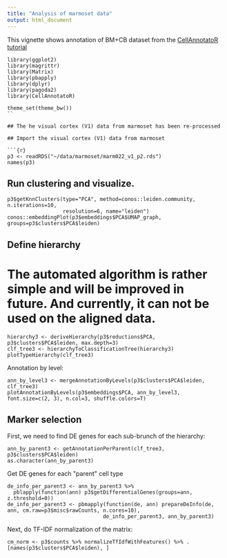 ```yaml
---
title: "Analysis of marmoset data"
output: html_document
---
```


This vignette shows annotation of BM+CB dataset from the [CellAnnotatoR tutorial](https://github.com/khodosevichlab/CellAnnotatoR/blob/master/vignettes/mca_marker_selection.md) 

```{r}
library(ggplot2)
library(magrittr)
library(Matrix)
library(pbapply)
library(dplyr)
library(pagoda2)
library(CellAnnotatoR)

theme_set(theme_bw())
``

## The he visual cortex (V1) data from marmoset has been re-processed

## Import the visual cortex (V1) data from marmoset

```{r}
p3 <- readRDS("~/data/marmoset/marm022_v1_p2.rds")
names(p3)
```

## Run clustering and visualize.

```{r}
p3$getKnnClusters(type="PCA", method=conos::leiden.community, n.iterations=10, 
                  resolution=6, name="leiden")
conos::embeddingPlot(p3$embeddings$PCA$UMAP_graph, groups=p3$clusters$PCA$leiden)
```

## Define hierarchy

# The automated algorithm is rather simple and will be improved in future. And currently, it can not be used on the aligned data.

```{r} 
hierarchy3 <- deriveHierarchy(p3$reductions$PCA, p3$clusters$PCA$leiden, max.depth=3)
clf_tree3 <- hierarchyToClassificationTree(hierarchy3)
plotTypeHierarchy(clf_tree3)
```

Annotation by level:

```{r}
ann_by_level3 <- mergeAnnotationByLevels(p3$clusters$PCA$leiden, clf_tree3)
plotAnnotationByLevels(p3$embeddings$PCA, ann_by_level3, font.size=c(2, 3), n.col=3, shuffle.colors=T)
```

## Marker selection

First, we need to find DE genes for each sub-brunch of the hierarchy:

```{r}
ann_by_parent3 <- getAnnotationPerParent(clf_tree3, p3$clusters$PCA$leiden)
as.character(ann_by_parent3)
```

Get DE genes for each "parent" cell type

```{r}
de_info_per_parent3 <- ann_by_parent3 %>% 
  pblapply(function(ann) p3$getDifferentialGenes(groups=ann, z.threshold=0))
de_info_per_parent3 <- pbmapply(function(de, ann) prepareDeInfo(de, ann, cm.raw=p3$misc$rawCounts, n.cores=10), 
                               de_info_per_parent3, ann_by_parent3)
```

Next, do TF-IDF normalization of the matrix:

```{r}
cm_norm <- p3$counts %>% normalizeTfIdfWithFeatures() %>% .[names(p3$clusters$PCA$leiden), ]
```